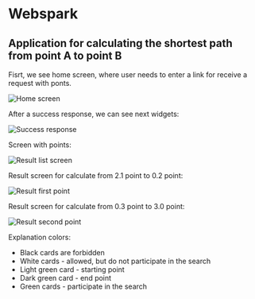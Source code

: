 # Webspark

## Application for calculating the shortest path from point A to point B

Fisrt, we see home screen, where user needs to enter a link for receive a request with ponts.

![Home screen](./public/images/home-screen.png)

After a success response, we can see next widgets:

![Success response](./public/images/success-response.png)

Screen with points:

![Result list screen](./public/images/result-list.png)

Result screen for calculate from 2.1 point to 0.2 point:

![Result first point](./public/images/result-first-point.png)

Result screen for calculate from 0.3 point to 3.0 point:

![Result second point](./public/images/result-second-point.png)

Explanation colors:

- Black cards are forbidden
- White cards - allowed, but do not participate in the search
- Light green card - starting point
- Dark green card - end point
- Green cards - participate in the search
